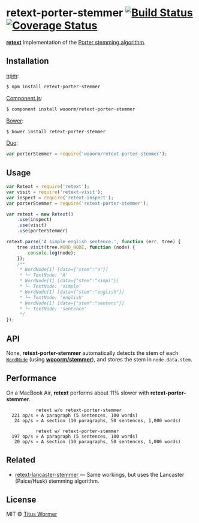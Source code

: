 # retext-porter-stemmer [![Build Status](https://img.shields.io/travis/wooorm/retext-porter-stemmer.svg?style=flat)](https://travis-ci.org/wooorm/retext-porter-stemmer) [![Coverage Status](https://img.shields.io/coveralls/wooorm/retext-porter-stemmer.svg?style=flat)](https://coveralls.io/r/wooorm/retext-porter-stemmer?branch=master)

**[retext](https://github.com/wooorm/retext)** implementation of the [Porter stemming algorithm](http://tartarus.org/martin/PorterStemmer/).

## Installation

[npm](https://docs.npmjs.com/cli/install):

```bash
$ npm install retext-porter-stemmer
```

[Component.js](https://github.com/componentjs/component):

```bash
$ component install wooorm/retext-porter-stemmer
```

[Bower](http://bower.io/#install-packages):

```bash
$ bower install retext-porter-stemmer
```

[Duo](http://duojs.org/#getting-started):

```javascript
var porterStemmer = require('wooorm/retext-porter-stemmer');
```

## Usage

```javascript
var Retext = require('retext');
var visit = require('retext-visit');
var inspect = require('retext-inspect');
var porterStemmer = require('retext-porter-stemmer');

var retext = new Retext()
    .use(inspect)
    .use(visit)
    .use(porterStemmer)

retext.parse('A simple english sentence.', function (err, tree) {
    tree.visit(tree.WORD_NODE, function (node) {
        console.log(node);
    });
    /**
     * WordNode[1] [data={"stem":"a"}]
     * └─ TextNode: 'A'
     * WordNode[1] [data={"stem":"simpl"}]
     * └─ TextNode: 'simple'
     * WordNode[1] [data={"stem":"english"}]
     * └─ TextNode: 'english'
     * WordNode[1] [data={"stem":"sentenc"}]
     * └─ TextNode: 'sentence'
     */
});
```

## API

None, **retext-porter-stemmer** automatically detects the stem of each [`WordNode`](https://github.com/wooorm/textom#textomwordnode-nlcstwordnode) (using **[wooorm/stemmer](https://github.com/wooorm/stemmer)**), and stores the stem in `node.data.stem`.


## Performance

On a MacBook Air, **retext** performs about 11% slower with **retext-porter-stemmer**.

```text
           retext w/o retext-porter-stemmer
  221 op/s » A paragraph (5 sentences, 100 words)
   24 op/s » A section (10 paragraphs, 50 sentences, 1,000 words)

           retext w/ retext-porter-stemmer
  197 op/s » A paragraph (5 sentences, 100 words)
   20 op/s » A section (10 paragraphs, 50 sentences, 1,000 words)
```

## Related

- [retext-lancaster-stemmer](https://github.com/wooorm/retext-lancaster-stemmer) — Same workings, but uses the Lancaster (Paice/Husk) stemming algorithm.

## License

MIT © [Titus Wormer](http://wooorm.com)
